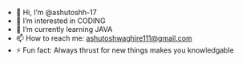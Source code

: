 - 👋 Hi, I’m @ashutoshh-17
- 👀 I’m interested in CODING
- 🌱 I’m currently learning JAVA
- 📫 How to reach me: ashutoshwaghire111@gmail.com
- ⚡ Fun fact: Always thrust for new things makes you knowledgable

<!---
ashutoshh-17/ashutoshh-17 is a ✨ special ✨ repository because its `README.md` (this file) appears on your GitHub profile.
You can click the Preview link to take a look at your changes.
--->
